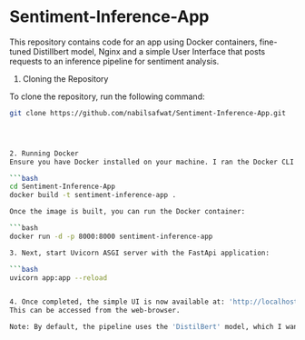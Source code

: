 # Sentiment-Inference-App

This repository contains code for an app using Docker containers, fine-tuned Distillbert model, Nginx and a simple User Interface that posts requests to an inference pipeline for sentiment analysis. 

1. Cloning the Repository

To clone the repository, run the following command:

```bash
git clone https://github.com/nabilsafwat/Sentiment-Inference-App.git




2. Running Docker
Ensure you have Docker installed on your machine. I ran the Docker CLI to manage the docker container. To run the app using Docker, navigate to the cloned repository and build the Docker image:

```bash
cd Sentiment-Inference-App
docker build -t sentiment-inference-app .

Once the image is built, you can run the Docker container:

```bash
docker run -d -p 8000:8000 sentiment-inference-app

3. Next, start Uvicorn ASGI server with the FastApi application:

```bash
uvicorn app:app --reload


4. Once completed, the simple UI is now available at: 'http://localhost:8000'
This can be accessed from the web-browser.

Note: By default, the pipeline uses the 'DistilBert' model, which I wanted to use for this project. DistilBert is a 'distilled' version of the BERT model that shows performance similar to BERT however is significantly smaller in size.  It has 40% less parameters than BERT and makes it more memory efficient for projects running on local machine, while still providing good performance such as BERT on binary classification tasks. 
